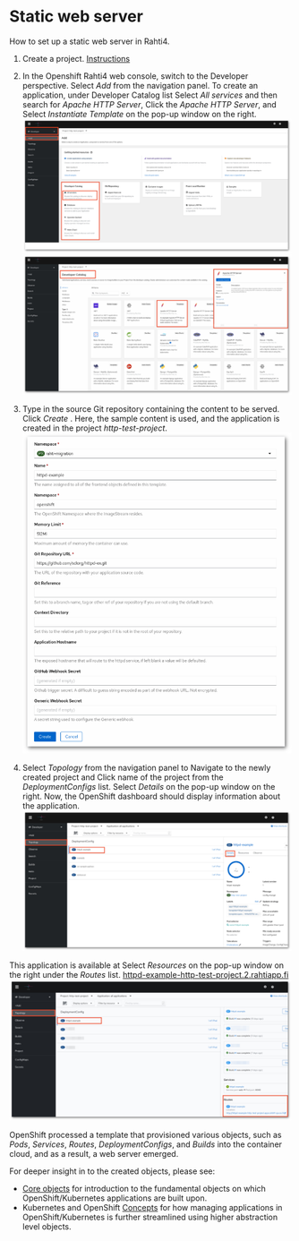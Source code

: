 # Static web server

How to set up a static web server in Rahti4.

1. Create a project. [Instructions](../rahti/usage/projects_and_quota.md)

2. In the Openshift Rahti4 web console, switch to the Developer perspective. Select _Add_ from the navigation panel. To create an application, under Developer Catalog list Select _All services_ and then search for _Apache HTTP Server_, Click the _Apache HTTP Server_, and Select _Instantiate Template_ on the pop-up window on the right.
    ![Select-httpd](../img/select-http.png)
    ![Instantiate-template](../img/click-template.png)

3. Type in the source Git repository containing the content to be
    served. Click _Create_ . Here, the sample content is used, and the application is created in the project _http-test-project_.
    ![type-in-git](../img/type-git.png)

4. Select _Topology_ from the navigation panel to Navigate to the newly created project and Click name of the project from the _DeploymentConfigs_ list. Select _Details_ on the pop-up window on the right. Now, the OpenShift dashboard should display information about the application.
    ![new-project-deployment-config](../img/click-deploymentConfig.png)

 This application is available at Select _Resources_ on the pop-up window on the right under the _Routes_ list.
 [httpd-example-http-test-project.2.rahtiapp.fi](http://httpd-example-http-test-project.2.rahtiapp.fi)
 ![new-app-info](../img/new-app-info.png)

OpenShift processed a template that provisioned
various objects, such as _Pods_, _Services_, _Routes_, _DeploymentConfigs_, and
_Builds_ into the container cloud, and as a result, a web server emerged.

For deeper insight in to the created objects, please see:

* [Core objects](elemental_tutorial.md) for introduction to the fundamental objects on
  which OpenShift/Kubernetes applications are built upon.
* Kubernetes and OpenShift [Concepts](../rahti/concepts.md) for how managing applications in
  OpenShift/Kubernetes is further streamlined using higher abstraction level objects.
